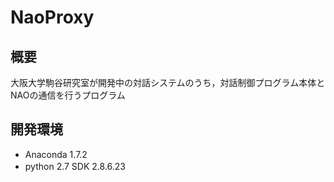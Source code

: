 # NaoProxy

## 概要
大阪大学駒谷研究室が開発中の対話システムのうち，対話制御プログラム本体とNAOの通信を行うプログラム

## 開発環境
- Anaconda 1.7.2
- python 2.7 SDK 2.8.6.23
　